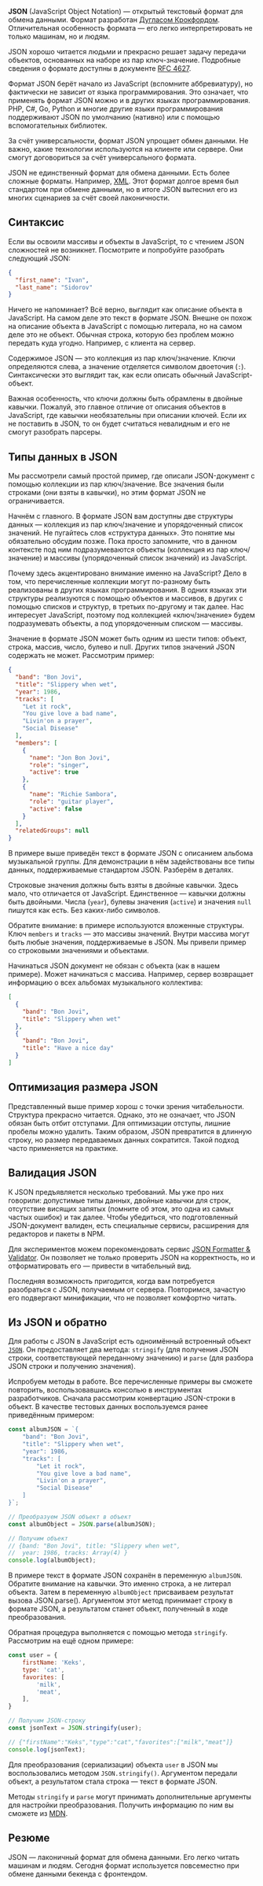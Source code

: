 **JSON** (JavaScript Object Notation) — открытый текстовый формат для обмена данными. Формат разработан [Дугласом Крокфордом](https://ru.wikipedia.org/wiki/%D0%9A%D1%80%D0%BE%D0%BA%D1%84%D0%BE%D1%80%D0%B4,_%D0%94%D1%83%D0%B3%D0%BB%D0%B0%D1%81). Отличительная особенность формата — его легко интерпретировать не только машинам, но и людям.

JSON хорошо читается людьми и прекрасно решает задачу передачи объектов, основанных на наборе из пар ключ-значение. Подробные сведения о формате доступны в документе [RFC 4627](http://tools.ietf.org/html/rfc4627).

Формат JSON берёт начало из JavaScript (вспомните аббревиатуру), но фактически не зависит от языка программирования. Это означает, что применять формат JSON можно и в других языках программирования. PHP, C#, Go, Python и многие другие языки программирования поддерживают JSON по умолчанию (нативно) или с помощью вспомогательных библиотек.

За счёт универсальности, формат JSON упрощает обмен данными. Не важно, какие технологии используются на клиенте или сервере. Они смогут договориться за счёт универсального формата.

JSON не единственный формат для обмена данными. Есть более сложные форматы. Например, [XML](https://ru.wikipedia.org/wiki/XML). Этот формат долгое время был стандартом при обмене данными, но в итоге JSON вытеснил его из многих сценариев за счёт своей лаконичности.

## Синтаксис
Если вы освоили массивы и объекты в JavaScript, то с чтением JSON сложностей не возникнет. Посмотрите и попробуйте разобрать следующий JSON:
```json
{
  "first_name": "Ivan",
  "last_name": "Sidorov"
}
```
Ничего не напоминает? Всё верно, выглядит как описание объекта в JavaScript. На самом деле это текст в формате JSON. Внешне он похож на описание объекта в JavaScript с помощью литерала, но на самом деле это не объект. Обычная строка, которую без проблем можно передать куда угодно. Например, с клиента на сервер.

Содержимое JSON — это коллекция из пар ключ/значение. Ключи определяются слева, а значение отделяется символом двоеточия (```:```). Синтаксически это выглядит так, как если описать обычный JavaScript-объект.

Важная особенность, что ключи должны быть обрамлены в двойные кавычки. Пожалуй, это главное отличие от описания объектов в JavaScript, где кавычки необязательны при описании ключей. Если их не поставить в JSON, то он будет считаться невалидным и его не смогут разобрать парсеры.

## Типы данных в JSON
Мы рассмотрели самый простой пример, где описали JSON-документ с помощью коллекции из пар ключ/значение. Все значения были строками (они взяты в кавычки), но этим формат JSON не ограничивается.

Начнём с главного. В формате JSON вам доступны две структуры данных — коллекция из пар ключ/значение и упорядоченный список значений. Не пугайтесь слов «структура данных». Это понятие мы обязательно обсудим позже. Пока просто запомните, что в данном контексте под ним подразумеваются объекты (коллекция из пар ключ/значение) и массивы (упорядоченный список значений) из JavaScript.

Почему здесь акцентировано внимание именно на JavaScript? Дело в том, что перечисленные коллекции могут по-разному быть реализованы в других языках программирования. В одних языках эти структуры реализуются с помощью объектов и массивов, в других с помощью списков и структур, в третьих по-другому и так далее. Нас интересует JavaScript, поэтому под коллекцией «ключ/значение» будем подразумевать объекты, а под упорядоченным списком — массивы.

Значение в формате JSON может быть одним из шести типов: объект, строка, массив, число, булево и null. Других типов значений JSON содержать не может. Рассмотрим пример:
```json
{
  "band": "Bon Jovi",
  "title": "Slippery when wet",
  "year": 1986,
  "tracks": [
    "Let it rock",
    "You give love a bad name",
    "Livin'on a prayer",
    "Social Disease"
  ],
  "members": [
    {
      "name": "Jon Bon Jovi",
      "role": "singer",
      "active": true
    },
    {
      "name": "Richie Sambora",
      "role": "guitar player",
      "active": false
    }
  ],
  "relatedGroups": null
}
```
В примере выше приведён текст в формате JSON с описанием альбома музыкальной группы. Для демонстрации в нём задействованы все типы данных, поддерживаемые стандартом JSON. Разберём в деталях.

Строковые значения должны быть взяты в двойные кавычки. Здесь мало, что отличается от JavaScript. Единственное — кавычки должны быть двойными. Числа (```year```), булевы значения (```active```) и значения ```null``` пишутся как есть. Без каких-либо символов.

Обратите внимание: в примере используются вложенные структуры. Ключ ```members``` и ```tracks``` — это массивы значений. Внутри массива могут быть любые значения, поддерживаемые в JSON. Мы привели пример со строковыми значениями и объектами.

Начинаться JSON документ не обязан с объекта (как в нашем примере). Может начинаться с массива. Например, сервер возвращает информацию о всех альбомах музыкального коллектива:
```json
[
  {
    "band": "Bon Jovi",
    "title": "Slippery when wet"
  },
  {
    "band": "Bon Jovi",
    "title": "Have a nice day"
  }
]
```

## Оптимизация размера JSON
Представленный выше пример хорош с точки зрения читабельности. Структура прекрасно читается. Однако, это не означает, что JSON обязан быть отбит отступами. Для оптимизации отступы, лишние пробелы можно удалить. Таким образом, JSON превратится в длинную строку, но размер передаваемых данных сократится. Такой подход часто применяется на практике.

## Валидация JSON
К JSON предъявляется несколько требований. Мы уже про них говорили: допустимые типы данных, двойные кавычки для строк, отсутствие висящих запятых (помните об этом, это одна из самых частых ошибок) и так далее. Чтобы убедиться, что подготовленный JSON-документ валиден, есть специальные сервисы, расширения для редакторов и пакеты в NPM.

Для экспериментов можем порекомендовать сервис [JSON Formatter & Validator](https://jsonformatter.curiousconcept.com/). Он позволяет не только проверить JSON на корректность, но и отформатировать его — привести в читабельный вид.

Последняя возможность пригодится, когда вам потребуется разобраться с JSON, получаемым от сервера. Повторимся, зачастую его подвергают минификации, что не позволяет комфортно читать.

## Из JSON и обратно
Для работы с JSON в JavaScript есть одноимённый встроенный объект [```JSON```](https://developer.mozilla.org/ru/docs/Web/JavaScript/Reference/Global_Objects/JSON). Он предоставляет два метода: ```stringify``` (для получения JSON строки, соответствующей переданному значению) и ```parse``` (для разбора JSON строки и получению значения).

Испробуем методы в работе. Все перечисленные примеры вы сможете повторить, воспользовавшись консолью в инструментах разработчиков. Сначала рассмотрим конвертацию JSON-строки в объект. В качестве тестовых данных воспользуемся ранее приведённым примером:
```javascript
const albumJSON = `{
    "band": "Bon Jovi",
    "title": "Slippery when wet",
    "year": 1986,
    "tracks": [
        "Let it rock",
        "You give love a bad name",
        "Livin'on a prayer",
        "Social Disease"
    ]
}`;

// Преобразуем JSON объект в объект
const albumObject = JSON.parse(albumJSON);

// Получим объект
// {band: "Bon Jovi", title: "Slippery when wet", 
//  year: 1986, tracks: Array(4) }
console.log(albumObject);
```
В примере текст в формате JSON сохранён в переменную ```albumJSON```. Обратите внимание на кавычки. Это именно строка, а не литерал объекта. Затем в переменную ```albumObject``` присваиваем результат вызова JSON.parse(). Аргументом этот метод принимает строку в формате JSON, а результатом станет объект, полученный в ходе преобразования.

Обратная процедура выполняется с помощью метода ```stringify```. Рассмотрим на ещё одном примере:
```javascript
const user = {
    firstName: 'Keks',
    type: 'cat',
    favorites: [
        'milk',
        'meat',
    ],
}

// Получим JSON-строку
const jsonText = JSON.stringify(user);

// {"firstName":"Keks","type":"cat","favorites":["milk","meat"]}
console.log(jsonText);
```
Для преобразования (сериализации) объекта ```user``` в JSON мы воспользовались методом ```JSON.stringify()```. Аргументом передали объект, а результатом стала строка — текст в формате JSON.

Методы ```stringify``` и ```parse``` могут принимать дополнительные аргументы для настройки преобразования. Получить информацию по ним вы сможете из [MDN](https://developer.mozilla.org/ru/docs/Web/JavaScript/Reference/Global_Objects/JSON).

## Резюме
JSON — лаконичный формат для обмена данными. Его легко читать машинам и людям. Сегодня формат используется повсеместно при обмене данными бекенда с фронтендом.
